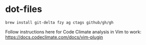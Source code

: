 # dot-files

```
brew install git-delta fzy ag ctags github/gh/gh
```

Follow instructions here for Code Climate analysis in Vim to work: https://docs.codeclimate.com/docs/vim-plugin
